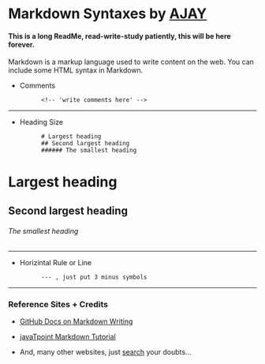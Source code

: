 # Markdown Syntaxes by [AJAY](https://github.com/004Ajay)

#### This is a long ReadMe, read-write-study patiently, this will be here forever.


Markdown is a markup language used to write content on the web.
You can include some HTML syntax in Markdown.

* Comments 

            <!-- 'write comments here' -->

---

* Heading Size

            # Largest heading
            ## Second largest heading
            ###### The smallest heading

# Largest heading
## Second largest heading
###### The smallest heading

---

* Horizintal Rule or Line
            
            --- , just put 3 minus symbols

---

### Reference Sites + Credits

* [GitHub Docs on Markdown Writing](https://docs.github.com/en/get-started/writing-on-github/getting-started-with-writing-and-formatting-on-github/basic-writing-and-formatting-syntax)

* [javaTpoint Markdown Tutorial](https://www.javatpoint.com/markdown)

* And, many other websites, just [search](https://www.google.com) your doubts...
